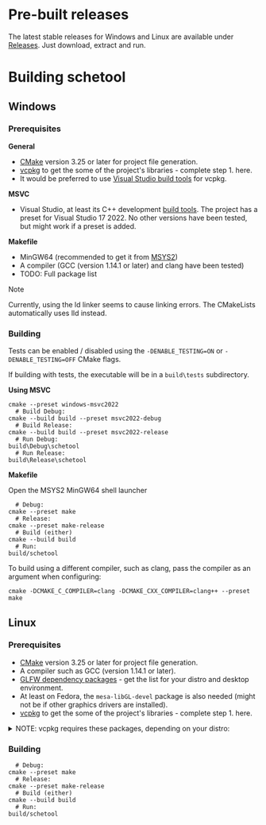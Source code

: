 # Pre-built releases

The latest stable releases for Windows and Linux are available under [Releases](https://github.com/Kippye/schetool/releases). Just download, extract and run.

# Building schetool

## Windows

### Prerequisites

**General**
* [CMake](https://cmake.org/) version 3.25 or later for project file generation.
* [vcpkg](https://learn.microsoft.com/en-gb/vcpkg/get_started/get-started?pivots=shell-bash) to get the some of the project's libraries - complete step 1. here.
* It would be preferred to use [Visual Studio build tools](https://visualstudio.microsoft.com/downloads/?q=build+tools#build-tools-for-visual-studio-2022) for vcpkg.

**MSVC**
* Visual Studio, at least its C++ development [build tools](https://visualstudio.microsoft.com/downloads/?q=build+tools#build-tools-for-visual-studio-2022). The project has a preset for Visual Studio 17 2022. No other versions have been tested, but might work if a preset is added.

**Makefile**
* MinGW64 (recommended to get it from [MSYS2](https://www.msys2.org/))
* A compiler (GCC (version 1.14.1 or later) and clang have been tested)
* TODO: Full package list

> [!NOTE]
> Currently, using the ld linker seems to cause linking errors. The CMakeLists automatically uses lld instead.

### Building

Tests can be enabled / disabled using the ``-DENABLE_TESTING=ON`` or ``-DENABLE_TESTING=OFF`` CMake flags.

If building with tests, the executable will be in a ``build\tests`` subdirectory.

**Using MSVC**
```
cmake --preset windows-msvc2022
  # Build Debug:
cmake --build build --preset msvc2022-debug
  # Build Release:
cmake --build build --preset msvc2022-release
  # Run Debug:
build\Debug\schetool
  # Run Release:
build\Release\schetool
```
**Makefile**

Open the MSYS2 MinGW64 shell launcher
```
  # Debug:
cmake --preset make
  # Release:
cmake --preset make-release
  # Build (either)
cmake --build build
  # Run:
build/schetool
```
To build using a different compiler, such as clang, pass the compiler as an argument when configuring:
```
cmake -DCMAKE_C_COMPILER=clang -DCMAKE_CXX_COMPILER=clang++ --preset make
```
## Linux

### Prerequisites  

* [CMake](https://cmake.org/) version 3.25 or later for project file generation.
* A compiler such as GCC (version 1.14.1 or later).
* [GLFW dependency packages](https://www.glfw.org/docs/3.3/compile.html#compile_deps) - get the list for your distro and desktop environment.
* At least on Fedora, the ``mesa-libGL-devel`` package is also needed (might not be if other graphics drivers are installed). 
* [vcpkg](https://learn.microsoft.com/en-gb/vcpkg/get_started/get-started?pivots=shell-bash) to get the some of the project's libraries - complete step 1. here.
<details>
<summary>NOTE: vcpkg requires these packages, depending on your distro:</summary>

* Debian and Ubuntu derivatives:
  
  ``sudo apt-get install curl zip unzip tar``
* Recent Red Hat and Fedora derivatives:
  
  ``sudo dnf install curl zip unzip tar``
* Older Red Hat and Fedora derivatives:
  
  ``sudo yum install curl zip unzip tar``
* SUSE Linux and derivatives:
  
  ``sudo zypper install curl zip unzip tar``
* Arch Linux and derivatives:
  
  ``sudo pacman -Syu base-devel git curl zip unzip tar cmake ninja``
* Alpine:
  
  ``apk add build-base cmake ninja zip unzip curl git``
</details> 

### Building

```
  # Debug:
cmake --preset make
  # Release:
cmake --preset make-release
  # Build (either)
cmake --build build
  # Run:
build/schetool
```
